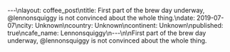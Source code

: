 ---\nlayout: coffee_post\ntitle: First part of the brew day underway, @lennonsquiggy is not convinced about the whole thing.\ndate: 2019-07-07\ncity: Unknown\ncountry: Unknown\ncontinent: Unknown\npublished: true\ncafe_name: Lennonsquiggy\n---\n\nFirst part of the brew day underway, @lennonsquiggy is not convinced about the whole thing.